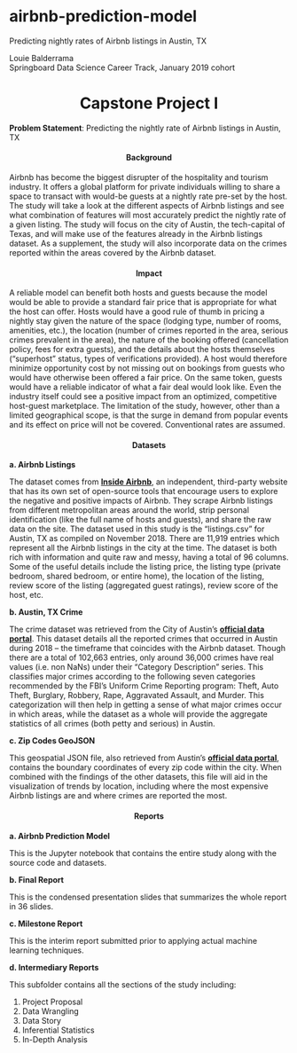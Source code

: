 # airbnb-prediction-model
Predicting nightly rates of Airbnb listings in Austin, TX

Louie Balderrama<br>
Springboard Data Science Career Track, January 2019 cohort<br>
<h1 align="center">Capstone Project I</h1>

**Problem Statement**: Predicting the nightly rate of Airbnb listings in Austin, TX

<h4 align="center">Background</h4>

Airbnb has become the biggest disrupter of the hospitality and tourism industry. It offers a global platform for private individuals willing to share a space to transact with would-be guests at a nightly rate pre-set by the host. The study will take a look at the different aspects of Airbnb listings and see what combination of features will most accurately predict the nightly rate of a given listing. The study will focus on the city of Austin, the tech-capital of Texas, and will make use of the features already in the Airbnb listings dataset. As a supplement, the study will also incorporate data on the crimes reported within the areas covered by the Airbnb dataset.

<h4 align="center">Impact</h4>

A reliable model can benefit both hosts and guests because the model would be able to provide a standard fair price that is appropriate for what the host can offer. Hosts would have a good rule of thumb in pricing a nightly stay given the nature of the space (lodging type, number of rooms, amenities, etc.), the location (number of crimes reported in the area, serious crimes prevalent in the area), the nature of the booking offered (cancellation policy, fees for extra guests), and the details about the hosts themselves (“superhost” status, types of verifications provided). A host would therefore minimize opportunity cost by not missing out on bookings from guests who would have otherwise been offered a fair price. On the same token, guests would have a reliable indicator of what a fair deal would look like. Even the industry itself could see a positive impact from an optimized, competitive host-guest marketplace. The limitation of the study, however, other than a limited geographical scope, is that the surge in demand from popular events and its effect on price will not be covered. Conventional rates are assumed.
    
<h4 align="center" id="Datasets">Datasets</h4>

**a. Airbnb Listings**

The dataset comes from __[Inside Airbnb](http://insideairbnb.com/get-the-data.html)__, an independent, third-party website that has its own set of open-source tools that encourage users to explore the negative and positive impacts of Airbnb. They scrape Airbnb listings from different metropolitan areas around the world, strip personal identification (like the full name of hosts and guests), and share the raw data on the site. The dataset used in this study is the “listings.csv” for Austin, TX as compiled on November 2018. There are 11,919 entries which represent all the Airbnb listings in the city at the time. The dataset is both rich with information and quite raw and messy, having a total of 96 columns. Some of the useful details include the listing price, the listing type (private bedroom, shared bedroom, or entire home), the location of the listing, review score of the listing (aggregated guest ratings), review score of the host, etc.

**b. Austin, TX Crime**

The crime dataset was retrieved from the City of Austin’s __[official data portal](https://data.austintexas.gov/Public-Safety/Crime-Reports-2018/vmn9-3bvu)__. This dataset details all the reported crimes that occurred in Austin during 2018 – the timeframe that coincides with the Airbnb dataset. Though there are a total of 102,663 entries, only around 36,000 crimes have real values (i.e. non NaNs) under their “Category Description” series. This classifies major crimes according to the following seven categories recommended by the FBI’s Uniform Crime Reporting program: Theft, Auto Theft, Burglary, Robbery, Rape, Aggravated Assault, and Murder. This categorization will then help in getting a sense of what major crimes occur in which areas, while the dataset as a whole will provide the aggregate statistics of all crimes (both petty and serious) in Austin.

**c. Zip Codes GeoJSON**

This geospatial JSON file, also retrieved from Austin’s __[official data portal](https://data.austintexas.gov/Locations-and-Maps/Zipcodes/ghsj-v65t)__, contains the boundary coordinates of every zip code within the city. When combined with the findings of the other datasets, this file will aid in the visualization of trends by location, including where the most expensive Airbnb listings are and where crimes are reported the most.

<h4 align="center">Reports</h4>

**a. Airbnb Prediction Model**

This is the Jupyter notebook that contains the entire study along with the source code and datasets.

**b. Final Report**

This is the condensed presentation slides that summarizes the whole report in 36 slides.

**c. Milestone Report**

This is the interim report submitted prior to applying actual machine learning techniques.

**d.  Intermediary Reports**

This subfolder contains all the sections of the study including:
1. Project Proposal
2. Data Wrangling
3. Data Story
4. Inferential Statistics
5. In-Depth Analysis
